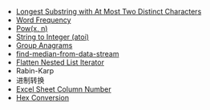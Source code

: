 - [Longest Substring with At Most Two Distinct Characters](https://leetcode.com/problems/longest-substring-with-at-most-two-distinct-characters/)
- [Word Frequency](https://leetcode.com/problems/word-frequency/)
- [Pow(x, n)](https://leetcode.com/problems/powx-n/)
- [String to Integer (atoi)](https://leetcode.com/problems/string-to-integer-atoi/)
- [Group Anagrams](https://leetcode.com/problems/group-anagrams/)
- [find-median-from-data-stream](https://leetcode.com/problems/find-median-from-data-stream/)
- [Flatten Nested List Iterator](https://leetcode.com/problems/flatten-nested-list-iterator/)
- Rabin-Karp
- 进制转换
- [Excel Sheet Column Number](https://leetcode.com/problems/excel-sheet-column-number/)
- [Hex Conversion](https://www.lintcode.com/problem/hex-conversion/)
